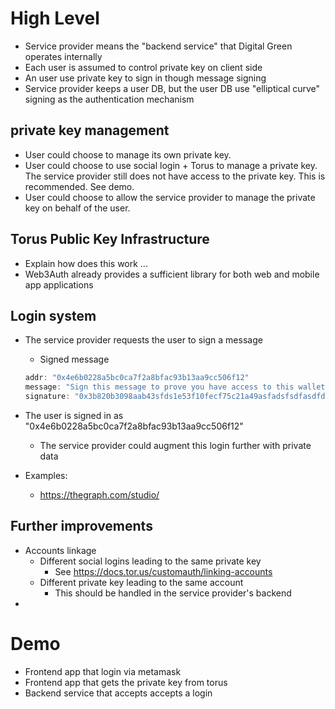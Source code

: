 # High Level

- Service provider means the "backend service" that Digital Green operates internally
- Each user is assumed to control private key on client side
- An user use private key to sign in though message signing
- Service provider keeps a user DB, but the user DB use "elliptical curve" signing as the authentication mechanism


## private key management
- User could choose to manage its own private key.
- User could choose to use social login + Torus to manage a private key. The service provider still does not have access to the private key. This is recommended. See demo.
- User could choose to allow the service provider to manage the private key on behalf of the user.


## Torus Public Key Infrastructure
- Explain how does this work ...
- Web3Auth already provides a sufficient library for both web and mobile app applications


## Login system
- The service provider requests the user to sign a message
  - Signed message
  ```js
  addr: "0x4e6b0228a5bc0ca7f2a8bfac93b13aa9cc506f12"
  message: "Sign this message to prove you have access to this wallet and we will sign you in. This won't cost you any Ether. Timestamp: 1648430364297 "
  signature: "0x3b820b3098aab43sfds1e53f10fecf75c21a49asfadsfsdfasdfdsaf"
  ```
- The user is signed in as "0x4e6b0228a5bc0ca7f2a8bfac93b13aa9cc506f12"
  - The service provider could augment this login further with private data

- Examples:
  - https://thegraph.com/studio/

## Further improvements
- Accounts linkage
  - Different social logins leading to the same private key
    - See https://docs.tor.us/customauth/linking-accounts
  - Different private key leading to the same account
    - This should be handled in the service provider's backend
- 



# Demo
- Frontend app that login via metamask
- Frontend app that gets the private key from torus
- Backend service that accepts accepts a login

















